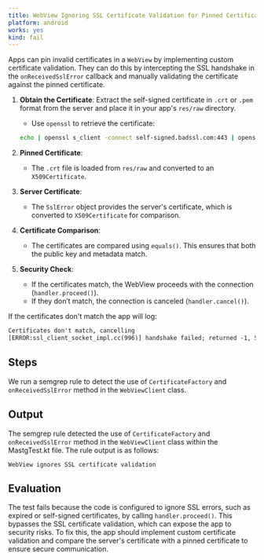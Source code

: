 ```yaml
---
title: WebView Ignoring SSL Certificate Validation for Pinned Certificate
platform: android
works: yes
kind: fail
---
```


Apps can pin invalid certificates in a `WebView` by implementing custom certificate validation. They can do this by intercepting the SSL handshake in the `onReceivedSslError` callback and manually validating the certificate against the pinned certificate.

1. **Obtain the Certificate**: Extract the self-signed certificate in `.crt` or `.pem` format from the server and place it in your app's `res/raw` directory.

   - Use `openssl` to retrieve the certificate:

    ```bash
    echo | openssl s_client -connect self-signed.badssl.com:443 | openssl x509 > selfsigned.crt
    ```

2. **Pinned Certificate**:
   - The `.crt` file is loaded from `res/raw` and converted to an `X509Certificate`.

3. **Server Certificate**:
   - The `SslError` object provides the server's certificate, which is converted to `X509Certificate` for comparison.

4. **Certificate Comparison**:
   - The certificates are compared using `equals()`. This ensures that both the public key and metadata match.

5. **Security Check**:
   - If the certificates match, the WebView proceeds with the connection (`handler.proceed()`).
   - If they don’t match, the connection is canceled (`handler.cancel()`).

If the certificates don't match the app will log:

```txt
Certificates don't match, cancelling
[ERROR:ssl_client_socket_impl.cc(996)] handshake failed; returned -1, SSL error code 1, net_error -201
```

## Steps

We run a semgrep rule to detect the use of `CertificateFactory` and `onReceivedSslError` method in the `WebViewClient` class.

## Output

The semgrep rule detected the use of `CertificateFactory` and `onReceivedSslError` method in the `WebViewClient` class within the MastgTest.kt file. The rule output is as follows:

```plaintext
WebView ignores SSL certificate validation
```

## Evaluation

The test fails because the code is configured to ignore SSL errors, such as expired or self-signed certificates, by calling `handler.proceed()`. This bypasses the SSL certificate validation, which can expose the app to security risks. To fix this, the app should implement custom certificate validation and compare the server's certificate with a pinned certificate to ensure secure communication.
